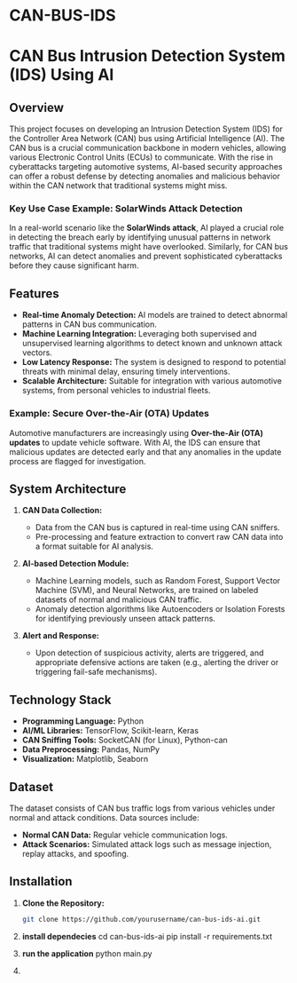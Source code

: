 # CAN-BUS-IDS
# CAN Bus Intrusion Detection System (IDS) Using AI

## Overview

This project focuses on developing an Intrusion Detection System (IDS) for the Controller Area Network (CAN) bus using Artificial Intelligence (AI). The CAN bus is a crucial communication backbone in modern vehicles, allowing various Electronic Control Units (ECUs) to communicate. With the rise in cyberattacks targeting automotive systems, AI-based security approaches can offer a robust defense by detecting anomalies and malicious behavior within the CAN network that traditional systems might miss.

### Key Use Case Example: SolarWinds Attack Detection

In a real-world scenario like the **SolarWinds attack**, AI played a crucial role in detecting the breach early by identifying unusual patterns in network traffic that traditional systems might have overlooked. Similarly, for CAN bus networks, AI can detect anomalies and prevent sophisticated cyberattacks before they cause significant harm.

## Features

- **Real-time Anomaly Detection:** AI models are trained to detect abnormal patterns in CAN bus communication.
- **Machine Learning Integration:** Leveraging both supervised and unsupervised learning algorithms to detect known and unknown attack vectors.
- **Low Latency Response:** The system is designed to respond to potential threats with minimal delay, ensuring timely interventions.
- **Scalable Architecture:** Suitable for integration with various automotive systems, from personal vehicles to industrial fleets.

### Example: Secure Over-the-Air (OTA) Updates

Automotive manufacturers are increasingly using **Over-the-Air (OTA) updates** to update vehicle software. With AI, the IDS can ensure that malicious updates are detected early and that any anomalies in the update process are flagged for investigation.

## System Architecture

1. **CAN Data Collection:**
   - Data from the CAN bus is captured in real-time using CAN sniffers.
   - Pre-processing and feature extraction to convert raw CAN data into a format suitable for AI analysis.
   
2. **AI-based Detection Module:**
   - Machine Learning models, such as Random Forest, Support Vector Machine (SVM), and Neural Networks, are trained on labeled datasets of normal and malicious CAN traffic.
   - Anomaly detection algorithms like Autoencoders or Isolation Forests for identifying previously unseen attack patterns.

3. **Alert and Response:**
   - Upon detection of suspicious activity, alerts are triggered, and appropriate defensive actions are taken (e.g., alerting the driver or triggering fail-safe mechanisms).

## Technology Stack

- **Programming Language:** Python
- **AI/ML Libraries:** TensorFlow, Scikit-learn, Keras
- **CAN Sniffing Tools:** SocketCAN (for Linux), Python-can
- **Data Preprocessing:** Pandas, NumPy
- **Visualization:** Matplotlib, Seaborn

## Dataset

The dataset consists of CAN bus traffic logs from various vehicles under normal and attack conditions. Data sources include:

- **Normal CAN Data:** Regular vehicle communication logs.
- **Attack Scenarios:** Simulated attack logs such as message injection, replay attacks, and spoofing.

## Installation

1. **Clone the Repository:**
   ```bash
   git clone https://github.com/yourusername/can-bus-ids-ai.git
2. **install dependecies** 
    cd can-bus-ids-ai
    pip install -r requirements.txt
3. **run the application**
    python main.py

 

5.



